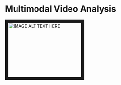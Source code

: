 # Multimodal Video Analysis

<a href="http://www.youtube.com/watch?feature=player_embedded&v=nvVEUtZSjwY
" target="_blank"><img src="http://img.youtube.com/vi/nvVEUtZSjwY/0.jpg" 
alt="IMAGE ALT TEXT HERE" width="240" height="180" border="10" /></a>
